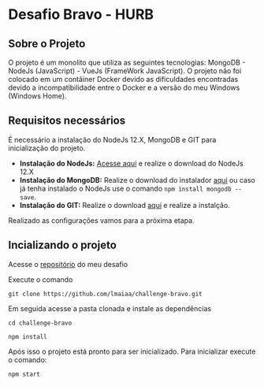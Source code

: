 # Desafio Bravo - HURB

## Sobre o Projeto

O projeto é um monolito que utiliza as seguintes tecnologias: MongoDB - NodeJs (JavaScript) - VueJs (FrameWork JavaScript).
O projeto não foi colocado em um contâiner Docker devido as dificuldades encontradas devido a incompatibilidade entre o Docker e a versão do meu Windows (Windows Home).

## Requisitos necessários

É necessário a instalação do NodeJs 12.X, MongoDB e GIT para inicialização do projeto.

-   **Instalação do NodeJs:** [Acesse aqui](https://nodejs.org/en/download/) e realize o download do NodeJs 12.X
-   **Instalação do MongoDB:** Realize o download do instalador [aqui](https://www.mongodb.com/try/download/community) ou caso já tenha instalado o NodeJs use o comando `npm install mongodb --save`.
-   **Instalação do GIT:** Realize o download [aqui](https://git-scm.com/downloads) e realize a instalção.

Realizado as configurações vamos para a próxima etapa.

## Incializando o projeto

Acesse o [repositório](https://github.com/lmaiaa/challenge-bravo) do meu desafio

Execute o comando

```
git clone https://github.com/lmaiaa/challenge-bravo.git
```

Em seguida acesse a pasta clonada e instale as dependências

```
cd challenge-bravo

npm install
```

Após isso o projeto está pronto para ser inicializado.
Para inicializar execute o comando:

```
npm start
```
